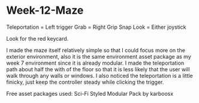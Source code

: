 # Week-12-Maze

Teleportation = Left trigger
Grab = Right Grip
Snap Look = Either joystick

Look for the red keycard.

I made the maze itself relatively simple so that I could focus more on the exterior environment, also it is the same environment asset package as my week 7 environment since it is already modular.  I made the teleportation path about half the with of the floor so that it is less likely that the user will walk through any walls or windows. I also noticed the teleportation is a little finicky, just keep the controller steady while clicking the trigger.

Free asset packages used:
Sci-Fi Styled Modular Pack by karboosx
